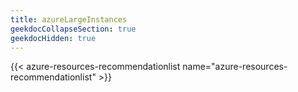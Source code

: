 ```yaml
---
title: azureLargeInstances
geekdocCollapseSection: true
geekdocHidden: true
---
```


{{< azure-resources-recommendationlist name="azure-resources-recommendationlist" >}}
